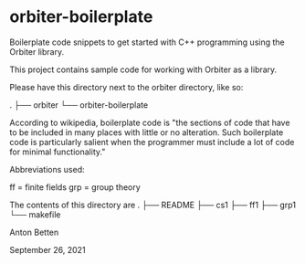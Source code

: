 # orbiter-boilerplate
Boilerplate code snippets to get started with C++ programming using the Orbiter library.

This project contains sample code for working with Orbiter as a library. 

Please have this directory next to the orbiter directory, like so:


.
├── orbiter
└── orbiter-boilerplate


According to wikipedia, boilerplate code is "the sections of code that have to be included in many places with little or no alteration. Such boilerplate code is particularly salient when the programmer must include a lot of code for minimal functionality."


Abbreviations used: 

ff = finite fields
grp = group theory


The contents of this directory are
.
├── README
├── cs1
├── ff1
├── grp1
└── makefile


Anton Betten

September 26, 2021

